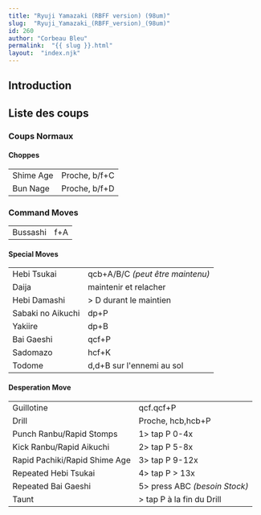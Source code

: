 ```yaml
---
title: "Ryuji Yamazaki (RBFF version) (98um)"
slug:  "Ryuji_Yamazaki_(RBFF_version)_(98um)"
id: 260
author: "Corbeau Bleu"
permalink:  "{{ slug }}.html"
layout:  "index.njk"
---
```


## Introduction

## Liste des coups

### Coups Normaux

#### Choppes

|           |               |
|-----------|---------------|
| Shime Age | Proche, b/f+C |
| Bun Nage  | Proche, b/f+D |

### Command Moves

|          |     |
|----------|-----|
| Bussashi | f+A |

#### Special Moves

|                   |                                  |
|-------------------|----------------------------------|
| Hebi Tsukai       | qcb+A/B/C *(peut être maintenu)* |
| Daija             | maintenir et relacher            |
| Hebi Damashi      | \> D durant le maintien          |
| Sabaki no Aikuchi | dp+P                             |
| Yakiire           | dp+B                             |
| Bai Gaeshi        | qcf+P                            |
| Sadomazo          | hcf+K                            |
| Todome            | d,d+B sur l'ennemi au sol        |

#### Desperation Move

|                               |                                |
|-------------------------------|--------------------------------|
| Guillotine                    | qcf.qcf+P                      |
| Drill                         | Proche, hcb,hcb+P              |
| Punch Ranbu/Rapid Stomps      | 1\> tap P 0-4x                 |
| Kick Ranbu/Rapid Aikuchi      | 2\> tap P 5-8x                 |
| Rapid Pachiki/Rapid Shime Age | 3\> tap P 9-12x                |
| Repeated Hebi Tsukai          | 4\> tap P \> 13x               |
| Repeated Bai Gaeshi           | 5\> press ABC *(besoin Stock)* |
| Taunt                         | \> tap P à la fin du Drill     |
